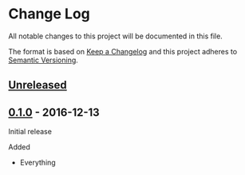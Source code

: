 # Change Log

All notable changes to this project will be documented in this file.

The format is based on [Keep a Changelog](http://keepachangelog.com/)
and this project adheres to [Semantic Versioning](http://semver.org/).

## [Unreleased]

[Unreleased]: https://github.com/atomist-contrib/channeltest1/compare/0.1.0...HEAD

## [0.1.0] - 2016-12-13

[0.1.0]: https://github.com/atomist-contrib/channeltest1/tree/0.1.0

Initial release

Added

-   Everything
